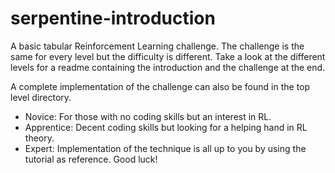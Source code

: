 # serpentine-introduction
A basic tabular Reinforcement Learning challenge. The challenge is the same for every level but the difficulty is different. Take a look at the different levels for a readme containing the introduction and the challenge at the end.

A complete implementation of the challenge can also be found in the top level directory.

* Novice: For those with no coding skills but an interest in RL.
* Apprentice: Decent coding skills but looking for a helping hand in RL theory.
* Expert: Implementation of the technique is all up to you by using the tutorial as reference. Good luck!
